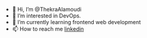 - 👋 Hi, I’m @ThekraAlamoudi
- 👀 I’m interested in DevOps.
- 🌱 I’m currently learning frontend web development
- 📫 How to reach me [linkedin](https://sa.linkedin.com/in/thekra-alamoudi-3b2a7a212)

<!---
ThekraAlamoudi/ThekraAlamoudi is a ✨ special ✨ repository because its `README.md` (this file) appears on your GitHub profile.
You can click the Preview link to take a look at your changes.
--->
